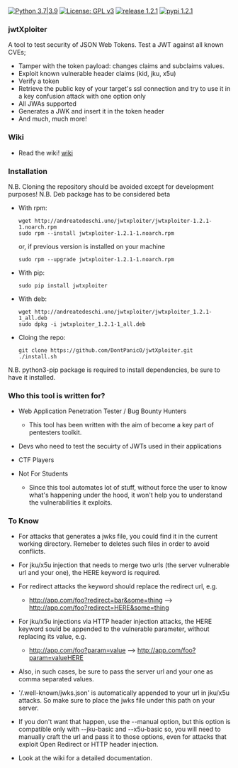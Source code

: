 [![Python 3.7|3.9](https://img.shields.io/badge/python-3.7|3.9-blue.svg)](https://www.python.org/) [![License: GPL v3](https://img.shields.io/badge/License-GPLv3-red.svg)](https://www.gnu.org/licenses/gpl-3.0) [![release 1.2.1](https://img.shields.io/badge/release-1.2.1-yellow.svg)](https://github.com/DontPanicO/jwtXploiter/releases/tag/v1.2.1) [![pypi 1.2.1](https://img.shields.io/badge/pypi-1.2.1-purple.svg)](https://pypi.org/project/jwtxploiter/)

### jwtXploiter
A tool to test security of JSON Web Tokens.
Test a JWT against all known CVEs;
- Tamper with the token payload: changes claims and subclaims values.
- Exploit known vulnerable header claims (kid, jku, x5u)
- Verify a token
- Retrieve the public key of your target's ssl connection and try to use it in a key confusion attack with one option only
- All JWAs supported
- Generates a JWK and insert it in the token header
- And much, much more!

### Wiki
+ Read the wiki!
[wiki](https://github.com/DontPanicO/jwtXploiter/wiki)

### Installation
N.B. Cloning the repository should be avoided except for development purposes!
N.B. Deb package has to be considered beta

+ With rpm:
  ```console
  wget http://andreatedeschi.uno/jwtxploiter/jwtxploiter-1.2.1-1.noarch.rpm
  sudo rpm --install jwtxploiter-1.2.1-1.noarch.rpm
  ```
  or, if previous version is installed on your machine
  ```console
  sudo rpm --upgrade jwtxploiter-1.2.1-1.noarch.rpm
  ```

+ With pip:
  ```console
  sudo pip install jwtxploiter
  ```

+ With deb:
  ```console
  wget http://andreatedeschi.uno/jwtxploiter/jwtxploiter_1.2.1-1_all.deb
  sudo dpkg -i jwtxploiter_1.2.1-1_all.deb
  ```

+ Cloing the repo:
  ```console
  git clone https://github.com/DontPanicO/jwtXploiter.git
  ./install.sh
  ```

N.B. python3-pip package is required to install dependencies, be sure to have it installed.

### Who this tool is written for?

+ Web Application Penetration Tester / Bug Bounty Hunters

  - This tool has been written with the aim of become a key part of pentesters toolkit.

+ Devs who need to test the secuirty of JWTs used in their applications

+ CTF Players

+ Not For Students

  - Since this tool automates lot of stuff, without force the user to know what's happening under the hood, it won't
    help you to understand the vulnerabilities it exploits.

### To Know

- For attacks that generates a jwks file, you could find it in the current working directory. Remeber to deletes such files
  in order to avoid conflicts.

- For jku/x5u injection that needs to merge two urls (the server vulnerable url and your one), the HERE keyword is required.
- For redirect attacks the keyword should replace the redirect url, e.g.
  - http://app.com/foo?redirect=bar&some=thing  -->  http://app.com/foo?redirect=HERE&some=thing
- For jku/x5u injections via HTTP header injection attacks, the HERE keyword sould be appended to the vulnerable parameter,
  without replacing its value, e.g.
  - http://app.com/foo?param=value  -->  http://app.com/foo?param=valueHERE
- Also, in such cases, be sure to pass the server url and your one as comma separated values.

- '/.well-known/jwks.json' is automatically appended to your url in jku/x5u attacks. So make sure to place the jwks file under
  this path on your server.
- If you don't want that happen, use the --manual option, but this option is compatible only with --jku-basic and --x5u-basic
  so, you will need to manually craft the url and pass it to those options, even for attacks that exploit Open Redirect or
  HTTP header injection.

- Look at the wiki for a detailed documentation.
